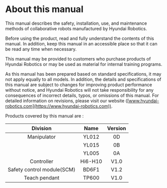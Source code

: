 # About this manual

This manual describes the safety, installation, use, and maintenance methods of collaborative robots manufactured by Hyundai Robotics.

Before using the product, read and fully understand the contents of this manual. In addition, keep this manual in an accessible place so that it can be read any time when necessary.

This manual may be provided to customers who purchase products of Hyundai Robotics or may be used as material for internal training programs.

As this manual has been prepared based on standard specifications, it may not apply equally to all models. In addition, the details and specifications of this manual are subject to changes for improving product performance without notice, and Hyundai Robotics will not take responsibility for any consequences of incorrect details, typos, or omissions of this manual. For detailed information on revisions, please visit our website ([www.hyundai-robotics.com](https://www.hyundai-robotics.com)).

Products covered by this manual are :

|        **Division**        | **Name** | **Version** |
| :------------------------: | :------: | :---------: |
|         Manipulator        |   YL012  |      0D     |
|                            |   YL015  |      0B     |
|                            |   YL005  |      0A     |
|         Controller         |  Hi6-H10 |     V1.0    |
| Safety control module(SCM) |   BD6F1  |     V1.2    |
|        Teach pendant       |   TP600  |     V1.0    |

